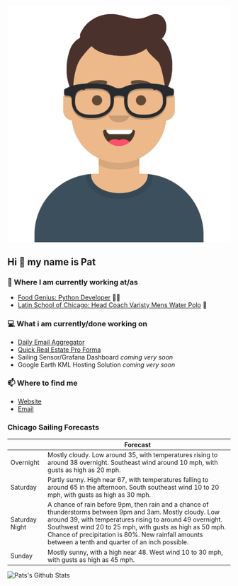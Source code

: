 [![Social banner for p-j-falconer](https://raw.githubusercontent.com/P-J-FALCONER/P-J-FALCONER/master/assets/avataaars.svg)](https://patfalconer.com/)
## Hi :wave: my name is Pat

### 💼 Where I am currently working at/as
- [Food Genius: Python Developer](https://getfoodgenius.com/) 🍔🐍
- [Latin School of Chicago: Head Coach Varisty Mens Water Polo](https://www.latinschool.org/) 🤽


### 💻 What i am currently/done working on
 - [Daily Email Aggregator](https://github.com/P-J-FALCONER/dott_daily_mail)
 - [Quick Real Estate Pro Forma](https://github.com/P-J-FALCONER/henry)
 - Sailing Sensor/Grafana Dashboard *coming very soon*
 - Google Earth KML Hosting Solution *coming very soon*

### 📫 Where to find me
 - [Website](https://patfalconer.com/)
 - [Email](mailto:patrick.j.falconer@gmail.com)


### Chicago Sailing Forecasts
|   | Forecast  |
|---|---|
| Overnight | Mostly cloudy. Low around 35, with temperatures rising to around 38 overnight. Southeast wind around 10 mph, with gusts as high as 20 mph. |
| Saturday | Partly sunny. High near 67, with temperatures falling to around 65 in the afternoon. South southeast wind 10 to 20 mph, with gusts as high as 30 mph. |
| Saturday Night | A chance of rain before 9pm, then rain and a chance of thunderstorms between 9pm and 3am. Mostly cloudy. Low around 39, with temperatures rising to around 49 overnight. Southwest wind 20 to 25 mph, with gusts as high as 50 mph. Chance of precipitation is 80%. New rainfall amounts between a tenth and quarter of an inch possible. |
| Sunday | Mostly sunny, with a high near 48. West wind 10 to 30 mph, with gusts as high as 45 mph. |

![Pats's Github Stats](https://github-readme-stats.vercel.app/api?username=p-j-falconer&show_icons=true&theme=radical)
